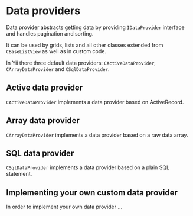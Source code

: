 Data providers
==============

Data provider abstracts getting data by providing `IDataProvider` interface and
handles pagination and sorting.

It can be used by grids, lists and all other classes extended from
`CBaseListView` as well as in custom code.

In Yii there three default data providers: `CActiveDataProvider`, `CArrayDataProvider`
and `CSqlDataProvider`.

Active data provider
--------------------

`CActiveDataProvider` implements a data provider based on ActiveRecord.

Array data provider
-------------------

`CArrayDataProvider` implements a data provider based on a raw data array.

SQL data provider
-----------------

`CSqlDataProvider` implements a data provider based on a plain SQL statement.

Implementing your own custom data provider
------------------------------------------

In order to implement your own data provider …